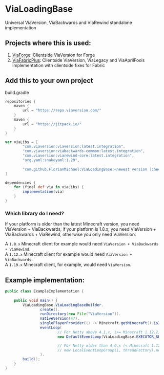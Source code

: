 # ViaLoadingBase
Universal ViaVersion, ViaBackwards and ViaRewind standalone implementation

## Projects where this is used:
1. [ViaForge](https://github.com/FlorianMichael/ViaForge): Clientside ViaVersion for Forge
2. [ViaFabricPlus](https://github.com/FlorianMichael/ViaFabricPlus): Clientside ViaVersion, ViaLegacy and ViaAprilFools implementation with clientside fixes for Fabric

## Add this to your own project
build.gradle
```groovy
repositories {
    maven {
        url = "https://repo.viaversion.com/"
    }
    maven {
        url = "https://jitpack.io/"
    }
}

var viaLibs = [
        "com.viaversion:viaversion:latest.integration",
        "com.viaversion:viabackwards-common:latest.integration",
        "com.viaversion:viarewind-core:latest.integration",
        "org.yaml:snakeyaml:1.29",
        
        "com.github.FlorianMichael:ViaLoadingBase:<newest version (checkout jitpack.io for that)>"
]

dependencies {
    for (final def via in viaLibs) {
        implementation(via)
    }
}
```
### Which library do I need?
If your platform is older than the latest Minecraft version, you need ViaVersion + ViaBackwards, if your platform is 1.8.x,
you need ViaVersion + ViaBackwards + ViaRewind, otherwise you only need ViaVersion: <br>

A `1.8.x` Minecraft client for example would need `ViaVersion + ViaBackwards + ViaRewind`. <br>
A `1.12.x` Minecraft client for example would need `ViaVersion + ViaBackwards`. <br>
A `1.19.x` Minecraft client, for example, would need `ViaVersion`. <br>
## Example implementation:

```java
public class ExampleImplementation {
    
    public void main() {
        ViaLoadingBase.ViaLoadingBaseBuilder.
                create().
                runDirectory(new File("ViaVersion")).
                nativeVersion(47).
                singlePlayerProvider(() -> Minecraft.getMinecraft().isInSingleplayer).
                eventLoop(
                        // For Netty above 4.1.x, (>= Minecraft 1.12.2)
                        new DefaultEventLoop(ViaLoadingBase.EXECUTOR_SERVICE)

                        // For Netty older than 4.0.x (< Minecraft 1.12.2 && > Minecraft 1.6.4)
                        // new LocalEventLoopGroup(1, threadFactory).next()
                ).
        build();
    }
}
```
